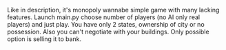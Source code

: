 Like in description, it's monopoly wannabe simple game with many lacking features. Launch main.py choose number of players (no AI only real players) and just play. You have only 2 states, ownership of city or no possession. Also you can't negotiate with your buildings. Only possible option is selling it to bank.
